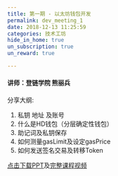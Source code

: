 ```yaml
---
title: 第一期 - 以太坊钱包开发
permalink: dev_meeting_1
date: 2018-12-13 11:25:59
categories: 技术工坊
hide_in_home: true
un_subscription: true
un_reward: true

---
```


#### 讲师：登链学院 熊丽兵

分享大纲:
  1. 私钥 地址 及账号
  2. 什么是HD钱包（分层确定性钱包）
  3. 助记词及私钥保存
  4. 如何测量gasLimit及设定gasPrice
  5. 如何发送签名交易及转移Token

[点击下载PPT](https://img.learnblockchain.cn/pdf/eth_wallet.pdf)及[完整课程视频](https://m.qlchat.com/wechat/page/channel-intro?channelId=2000002356009198)
